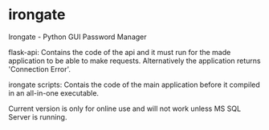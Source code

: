 # irongate
Irongate - Python GUI Password Manager

flask-api: 
  Contains the code of the api and it must run for the made application to be able to make requests.
  Alternatively the application returns 'Connection Error'.

irongate scripts:
	Contais the code of the main application before it compiled in an all-in-one executable.

Current version is only for online use and will not work unless MS SQL Server is running.
